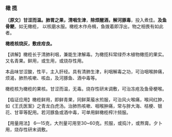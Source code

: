 ### 橄 揽	

**〔原文〕甘涩而温。肺胃之果，清咽生津**，**除烦醒酒，解河豚毒**，投入煮佳。**及鱼骨鲠**。如无橄榄，
以核磨水服。橄榄木作舟楫，鱼拨着即浮出，物之相畏有如此者。

**橄榄核烧灰，敷疰疳良。**	

【讲解】橄榄长于清肺利咽，兼能生津解毒。为橄揽科常绿乔木植物橄揽的果实。又名青果。鲜用，或生用，或烧存性用。

本品味甘涩酸，性平，主入肝经。具有清肺生津，利咽解毒之功，可治咽喉肿痛，烦渴，肺热咳嗽、咳血，及河豚鱼、酒中毒等。

橄榄核为橄榄的果核。甘涩而温，无毒。烧存性研末调敷，可治冻疮及鱼骨梗喉。

【临证应用】橄榄鲜用，即鲜青果，同鲜莱菔水煎服，可治风火喉痛，喉间红肿，如《王氏医案》之青龙白虎汤。治肺热咳嗽、咽喉肿痛，常与胖大海、桔梗、银花、甘草等配用。若河豚鱼或酒中毒，可单用鲜橄榄榨汁频服。

【用量用法】 6—15克，大剂量可用至30~60克。煎服，或捣汁，或熬膏。夕卜用，烧存性研末调敷。
